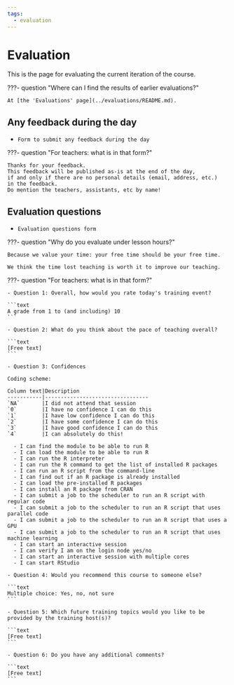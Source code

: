 ```yaml
---
tags:
  - evaluation
---
```


# Evaluation

This is the page for evaluating the current iteration of the course.

???- question "Where can I find the results of earlier evaluations?"

    At [the 'Evaluations' page](../evaluations/README.md).

## Any feedback during the day

- `Form to submit any feedback during the day`

???- question "For teachers: what is in that form?"

    Thanks for your feedback.
    This feedback will be published as-is at the end of the day,
    if and only if there are no personal details (email, address, etc.)
    in the feedback.
    Do mention the teachers, assistants, etc by name!

## Evaluation questions

- `Evaluation questions form`

???- question "Why do you evaluate under lesson hours?"

    Because we value your time: your free time should be your free time.

    We think the time lost teaching is worth it to improve our teaching.

???- question "For teachers: what is in that form?"

    - Question 1: Overall, how would you rate today's training event?

    ```text
    A grade from 1 to (and including) 10
    ```

    - Question 2: What do you think about the pace of teaching overall?

    ```text
    [Free text]
    ```

    - Question 3: Confidences

    Coding scheme:

    Column text|Description
    -----------|---------------------------------
    `NA`       |I did not attend that session
    `0`        |I have no confidence I can do this
    `1`        |I have low confidence I can do this
    `2`        |I have some confidence I can do this
    `3`        |I have good confidence I can do this
    `4`        |I can absolutely do this!

      - I can find the module to be able to run R
      - I can load the module to be able to run R
      - I can run the R interpreter
      - I can run the R command to get the list of installed R packages
      - I can run an R script from the command-line
      - I can find out if an R package is already installed
      - I can load the pre-installed R packages
      - I can install an R package from CRAN
      - I can submit a job to the scheduler to run an R script with regular code
      - I can submit a job to the scheduler to run an R script that uses parallel code
      - I can submit a job to the scheduler to run an R script that uses a GPU
      - I can submit a job to the scheduler to run an R script that uses machine learning
      - I can start an interactive session
      - I can verify I am on the login node yes/no
      - I can start an interactive session with multiple cores
      - I can start RStudio

    - Question 4: Would you recommend this course to someone else?

    ```text
    Multiple choice: Yes, no, not sure
    ```

    - Question 5: Which future training topics would you like to be provided by the training host(s)?

    ```text
    [Free text]
    ```

    - Question 6: Do you have any additional comments?

    ```text
    [Free text]
    ```

